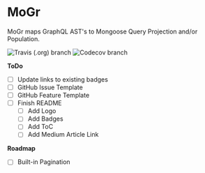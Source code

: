 # MoGr
MoGr maps GraphQL AST's to Mongoose Query Projection and/or Population.

![Travis (.org) branch](https://img.shields.io/travis/nicky-lenaers/mogr/master.svg?style=flat-square)
![Codecov branch](https://img.shields.io/codecov/c/gh/nicky-lenaers/mogr/master.svg?style=flat-square)

**ToDo**
- [ ] Update links to existing badges
- [ ] GitHub Issue Template
- [ ] GitHub Feature Template
- [ ] Finish README
  - [ ] Add Logo
  - [ ] Add Badges
  - [ ] Add ToC
  - [ ] Add Medium Article Link

**Roadmap**
- [ ] Built-in Pagination
